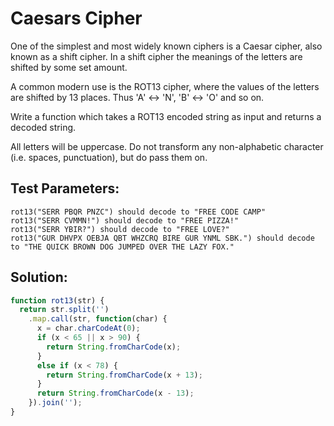 # Caesars Cipher

One of the simplest and most widely known ciphers is a Caesar cipher, also known as a shift cipher. In a shift cipher the meanings of the letters are shifted by some set amount.

A common modern use is the ROT13 cipher, where the values of the letters are shifted by 13 places. Thus 'A' ↔ 'N', 'B' ↔ 'O' and so on.

Write a function which takes a ROT13 encoded string as input and returns a decoded string.

All letters will be uppercase. Do not transform any non-alphabetic character (i.e. spaces, punctuation), but do pass them on.

## Test Parameters:

    rot13("SERR PBQR PNZC") should decode to "FREE CODE CAMP"
    rot13("SERR CVMMN!") should decode to "FREE PIZZA!"
    rot13("SERR YBIR?") should decode to "FREE LOVE?"
    rot13("GUR DHVPX OEBJA QBT WHZCRQ BIRE GUR YNML SBK.") should decode to "THE QUICK BROWN DOG JUMPED OVER THE LAZY FOX."

## Solution:

```javascript
function rot13(str) {
  return str.split('')
    .map.call(str, function(char) {
      x = char.charCodeAt(0);
      if (x < 65 || x > 90) {
        return String.fromCharCode(x);
      }
      else if (x < 78) {
        return String.fromCharCode(x + 13);
      }
      return String.fromCharCode(x - 13);
    }).join(''); 
}
```    